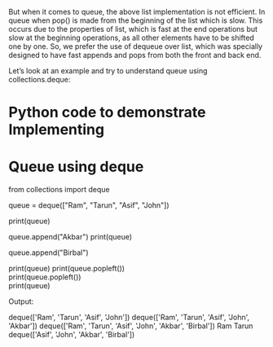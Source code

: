 But when it comes to queue, the above list implementation is not efficient. In queue when pop() is made from the beginning of the list which is slow. This occurs due to the properties of list, which is fast at the end operations but slow at the beginning operations, as all other elements have to be shifted one by one.
So, we prefer the use of dequeue over list, which was specially designed to have fast appends and pops from both the front and back end.

Let’s look at an example and try to understand queue using collections.deque:

# Python code to demonstrate Implementing

# Queue using deque

from collections import deque

queue = deque(["Ram", "Tarun", "Asif", "John"])

print(queue)

queue.append("Akbar")
print(queue)

queue.append("Birbal")

print(queue)
print(queue.popleft())  
 print(queue.popleft())  
 print(queue)

Output:

deque(['Ram', 'Tarun', 'Asif', 'John'])
deque(['Ram', 'Tarun', 'Asif', 'John', 'Akbar'])
deque(['Ram', 'Tarun', 'Asif', 'John', 'Akbar', 'Birbal'])
Ram
Tarun
deque(['Asif', 'John', 'Akbar', 'Birbal'])
